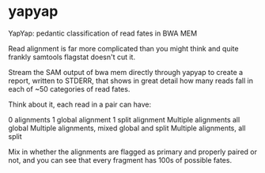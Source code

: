 # yapyap
YapYap: pedantic classification of read fates in BWA MEM

Read alignment is far more complicated than you might think and quite frankly samtools flagstat doesn't cut it.

Stream the SAM output of bwa mem directly through yapyap to create a report, written to STDERR, that shows in great detail how many reads fall in each of ~50 categories of read fates.

Think about it, each read in a pair can have:

0 alignments
1 global alignment
1 split alignment
Multiple alignments all global
Multiple alignments, mixed global and split 
Multiple alignments, all split

Mix in whether the alignments are flagged as primary and properly paired or not, and you can see that every fragment has 100s of possible fates.

